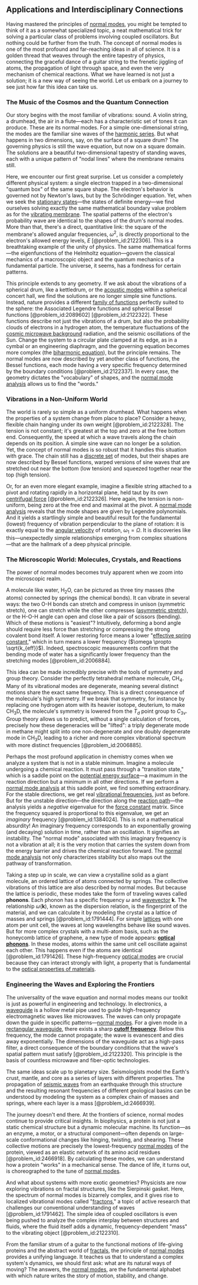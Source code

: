 ## Applications and Interdisciplinary Connections

Having mastered the principles of [normal modes](@article_id:139146), you might be tempted to think of it as a somewhat specialized topic, a neat mathematical trick for solving a particular class of problems involving coupled oscillators. But nothing could be further from the truth. The concept of normal modes is one of the most profound and far-reaching ideas in all of science. It is a golden thread that weaves through the entire tapestry of physics, connecting the graceful dance of a guitar string to the frenetic jiggling of atoms, the propagation of light through space, and even the very mechanism of chemical reactions. What we have learned is not just a solution; it is a new way of seeing the world. Let us embark on a journey to see just how far this idea can take us.

### The Music of the Cosmos and the Quantum Connection

Our story begins with the most familiar of vibrations: sound. A violin string, a drumhead, the air in a flute—each has a characteristic set of tones it can produce. These are its normal modes. For a simple one-dimensional string, the modes are the familiar sine waves of the [harmonic series](@article_id:147293). But what happens in two dimensions, say, on the surface of a square drum? The governing physics is still the wave equation, but now on a square domain. The solutions are a beautiful two-dimensional tapestry of standing waves, each with a unique pattern of "nodal lines" where the membrane remains still.

Here, we encounter our first great surprise. Let us consider a completely different physical system: a single electron trapped in a two-dimensional "quantum box" of the same square shape. The electron's behavior is governed not by Newton's laws, but by the Schrödinger equation. Yet, when we seek the [stationary states](@article_id:136766)—the states of definite energy—we find ourselves solving exactly the same mathematical boundary value problem as for the [vibrating membrane](@article_id:166590). The spatial patterns of the electron's probability wave are identical to the shapes of the drum's normal modes. More than that, there's a direct, quantitative link: the square of the membrane's allowed angular frequencies, $\omega^2$, is directly proportional to the electron's allowed energy levels, $E$ [@problem_id:2122306]. This is a breathtaking example of the unity of physics. The same mathematical forms—the eigenfunctions of the Helmholtz equation—govern the classical mechanics of a macroscopic object and the quantum mechanics of a fundamental particle. The universe, it seems, has a fondness for certain patterns.

This principle extends to any geometry. If we ask about the vibrations of a spherical drum, like a kettledrum, or the [acoustic modes](@article_id:263422) within a spherical concert hall, we find the solutions are no longer simple sine functions. Instead, nature provides a different [family of functions](@article_id:136955) perfectly suited to the sphere: the Associated Legendre functions and spherical Bessel functions [@problem_id:2089602] [@problem_id:2122322]. These functions describe not just the vibrations of a drum, but also the probability clouds of electrons in a hydrogen atom, the temperature fluctuations of the [cosmic microwave background](@article_id:146020) radiation, and the seismic oscillations of the Sun. Change the system to a circular plate clamped at its edge, as in a cymbal or an engineering diaphragm, and the governing equation becomes more complex (the [biharmonic equation](@article_id:165212)), but the principle remains. The normal modes are now described by yet another class of functions, the Bessel functions, each mode having a very specific frequency determined by the boundary conditions [@problem_id:2122337]. In every case, the geometry dictates the "vocabulary" of shapes, and the [normal mode analysis](@article_id:176323) allows us to find the "words."

### Vibrations in a Non-Uniform World

The world is rarely so simple as a uniform drumhead. What happens when the properties of a system change from place to place? Consider a heavy, flexible chain hanging under its own weight [@problem_id:2122328]. The tension is not constant; it's greatest at the top and zero at the free bottom end. Consequently, the speed at which a wave travels along the chain depends on its position. A simple sine wave can no longer be a solution. Yet, the concept of normal modes is so robust that it handles this situation with grace. The chain still has a [discrete set](@article_id:145529) of modes, but their shapes are now described by Bessel functions, warped versions of sine waves that are stretched out near the bottom (low tension) and squeezed together near the top (high tension).

Or, for an even more elegant example, imagine a flexible string attached to a pivot and rotating rapidly in a horizontal plane, held taut by its own [centrifugal force](@article_id:173232) [@problem_id:2122326]. Here again, the tension is non-uniform, being zero at the free end and maximal at the pivot. A [normal mode analysis](@article_id:176323) reveals that the mode shapes are given by Legendre polynomials. And it yields a startlingly simple and beautiful result for the fundamental (lowest) frequency of vibration perpendicular to the plane of rotation: it is exactly equal to the [angular velocity](@article_id:192045) of rotation, $\omega_1 = \Omega$. It is discoveries like this—unexpectedly simple relationships emerging from complex situations—that are the hallmark of a deep physical principle.

### The Microscopic World: Molecules, Crystals, and Reactions

The power of normal modes becomes truly apparent when we zoom into the microscopic realm.

A molecule like water, $\text{H}_2\text{O}$, can be pictured as three tiny masses (the atoms) connected by springs (the chemical bonds). It can vibrate in several ways: the two O-H bonds can stretch and compress in unison (symmetric stretch), one can stretch while the other compresses ([asymmetric stretch](@article_id:170490)), or the H-O-H angle can open and close like a pair of scissors (bending). Which of these motions is "easiest"? Intuitively, deforming a bond angle should require less force than stretching or compressing the strong covalent bond itself. A lower restoring force means a lower "[effective spring constant](@article_id:171249)," which in turn means a lower frequency ($\omega \propto \sqrt{k_{eff}}$). Indeed, spectroscopic measurements confirm that the bending mode of water has a significantly lower frequency than the stretching modes [@problem_id:2006884].

This idea can be made incredibly precise with the tools of symmetry and group theory. Consider the perfectly tetrahedral methane molecule, $\text{CH}_4$. Many of its vibrational modes are degenerate, meaning several distinct motions share the exact same frequency. This is a direct consequence of the molecule's high symmetry. If we break that symmetry, for instance by replacing one hydrogen atom with its heavier isotope, deuterium, to make $\text{CH}_3\text{D}$, the molecule's symmetry is lowered from the $T_d$ point group to $C_{3v}$. Group theory allows us to predict, without a single calculation of forces, precisely how these degeneracies will be "lifted": a triply degenerate mode in methane might split into one non-degenerate and one doubly degenerate mode in $\text{CH}_3\text{D}$, leading to a richer and more complex vibrational spectrum with more distinct frequencies [@problem_id:2006885].

Perhaps the most profound application in chemistry comes when we analyze a system that is not in a stable minimum. Imagine a molecule undergoing a chemical reaction. It must pass through a "transition state," which is a saddle point on the [potential energy surface](@article_id:146947)—a maximum in the reaction direction but a minimum in all other directions. If we perform a [normal mode analysis](@article_id:176323) at this saddle point, we find something extraordinary. For the stable directions, we get real [vibrational frequencies](@article_id:198691), just as before. But for the unstable direction—the direction along the [reaction path](@article_id:163241)—the analysis yields a *negative* eigenvalue for the [force constant](@article_id:155926) matrix. Since the frequency squared is proportional to this eigenvalue, we get an *imaginary* frequency [@problem_id:1384024]. This is not a mathematical absurdity! An imaginary frequency corresponds to an exponentially growing (and decaying) solution in time, rather than an oscillation. It signifies an instability. The "normal mode" associated with this imaginary frequency is not a vibration at all; it is the very motion that carries the system down from the energy barrier and drives the chemical reaction forward. The [normal mode analysis](@article_id:176323) not only characterizes stability but also maps out the pathway of transformation.

Taking a step up in scale, we can view a crystalline solid as a giant molecule, an ordered lattice of atoms connected by springs. The collective vibrations of this lattice are also described by normal modes. But because the lattice is periodic, these modes take the form of traveling waves called **phonons**. Each phonon has a specific frequency $\omega$ and [wavevector](@article_id:178126) $\mathbf{k}$. The relationship $\omega(\mathbf{k})$, known as the dispersion relation, is the fingerprint of the material, and we can calculate it by modeling the crystal as a lattice of masses and springs [@problem_id:1791444]. For simple [lattices](@article_id:264783) with one atom per unit cell, the waves at long wavelengths behave like sound waves. But for more complex crystals with a multi-atom basis, such as the honeycomb lattice of graphene, a new type of mode appears: **[optical phonons](@article_id:136499)**. In these modes, atoms within the same unit cell oscillate against each other. This happens even if the atoms are identical [@problem_id:1791426]. These high-frequency [optical modes](@article_id:187549) are crucial because they can interact strongly with light, a property that is fundamental to the [optical properties of materials](@article_id:141348).

### Engineering the Waves and Exploring the Frontiers

The universality of the wave equation and normal modes means our toolkit is just as powerful in engineering and technology. In electronics, a [waveguide](@article_id:266074) is a hollow metal pipe used to guide high-frequency electromagnetic waves like microwaves. The waves can only propagate down the guide in specific patterns—[normal modes](@article_id:139146). For a given mode in a [rectangular waveguide](@article_id:274328), there exists a sharp **[cutoff frequency](@article_id:275889)**. Below this frequency, the mode cannot propagate; the wave is evanescent and dies away exponentially. The dimensions of the waveguide act as a high-pass filter, a direct consequence of the boundary conditions that the wave's spatial pattern must satisfy [@problem_id:2122320]. This principle is the basis of countless microwave and fiber-optic technologies.

The same ideas scale up to planetary size. Seismologists model the Earth's crust, mantle, and core as a series of layers with different properties. The propagation of [seismic waves](@article_id:164491) from an earthquake through this structure and the resulting resonant frequencies of different geological basins can be understood by modeling the system as a complex chain of masses and springs, where each layer is a mass [@problem_id:2466939].

The journey doesn't end there. At the frontiers of science, normal modes continue to provide critical insights. In biophysics, a protein is not just a static chemical structure but a dynamic molecular machine. Its function—as an enzyme, a motor, or a structural component—often depends on large-scale conformational changes like hinging, twisting, and shearing. These collective motions are precisely the lowest-frequency [normal modes](@article_id:139146) of the protein, viewed as an elastic network of its amino acid residues [@problem_id:2466918]. By calculating these modes, we can understand how a protein "works" in a mechanical sense. The dance of life, it turns out, is choreographed to the tune of [normal modes](@article_id:139146).

And what about systems with more exotic geometries? Physicists are now exploring vibrations on fractal structures, like the Sierpinski gasket. Here, the spectrum of normal modes is bizarrely complex, and it gives rise to localized vibrational modes called "[fractons](@article_id:142713)," a topic of active research that challenges our conventional understanding of waves [@problem_id:1791462]. The simple idea of coupled oscillators is even being pushed to analyze the complex interplay between structures and fluids, where the fluid itself adds a dynamic, frequency-dependent "mass" to the vibrating object [@problem_id:2122310].

From the familiar strum of a guitar to the functional motions of life-giving proteins and the abstract world of [fractals](@article_id:140047), the principle of [normal modes](@article_id:139146) provides a unifying language. It teaches us that to understand a complex system's dynamics, we should first ask: what are its natural ways of moving? The answers, the [normal modes](@article_id:139146), are the fundamental alphabet with which nature writes the story of motion, stability, and change.